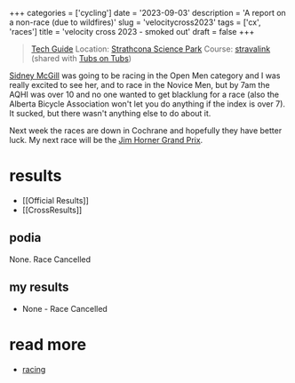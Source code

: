 +++
categories = ['cycling']
date = '2023-09-03'
description = 'A report on a non-race (due to wildfires)'
slug = 'velocitycross2023'
tags = ['cx', 'races']
title = 'velocity cross 2023 - smoked out'
draft = false
+++

> [Tech Guide](https://www.albertabicycle.ab.ca/uploads/files/Velocity-CX-Tech-Guide-2023_v3.pdf)
> Location: [Strathcona Science Park](places/strathconasciencepark.md)
> Course: [stravalink](https://www.strava.com/segments/35335653) (shared with [Tubs on Tubs](230902-tubsontubs2023.md))

[Sidney McGill](https://cyclocross24.com/rider/sidney-mcgill-/) was going to be racing in the Open Men category and I was really excited to see her, and to race in the Novice Men, but by 7am the AQHI was over 10 and no one wanted to get blacklung for a race (also the Alberta Bicycle Association won't let you do anything if the index is over 7). It sucked, but there wasn't anything else to do about it.

Next week the races are down in Cochrane and hopefully they have better luck. My next race will be the [Jim Horner Grand Prix](230916-jimhornergrandprix2023).

# results

* [[Official Results]]
* [[CrossResults]]

## podia

None. Race Cancelled

## my results

* None - Race Cancelled

# read more

* [racing](racing.md)